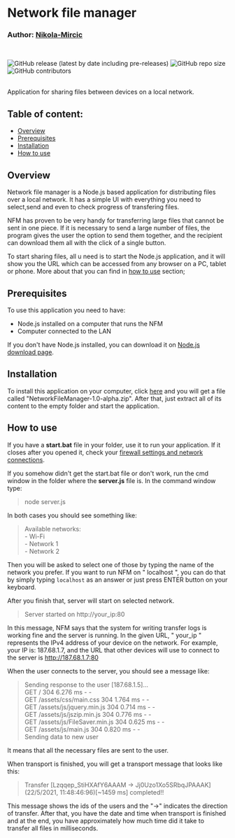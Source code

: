 # Network file manager

### Author: [Nikola-Mircic](https://github.com/Nikola-Mircic)
<br>

![GitHub release (latest by date including pre-releases)](https://img.shields.io/github/v/release/Nikola-Mircic/NetworkFileManager?label=Version&display_name=tag&include_prereleases)
![GitHub repo size](https://img.shields.io/github/repo-size/Nikola-Mircic/NetworkFileManager?label=Download%20size&logo=git)
![GitHub contributors](https://img.shields.io/github/contributors/Nikola-Mircic/NetworkFileManager?color=green&label=Contributors)

<br>
Application for sharing files between devices on a local network.

<br>

## Table of content: ##
- [Overview](#overview)
- [Prerequisites](#prerequisites)
- [Installation](#installation)
- [How to use](#how-to-use) 

## Overview
Network file manager is a Node.js based application for distributing files over a local network. It has a simple UI with everything you need to select,send and even to check progress of transfering files.

NFM has proven to be very handy for transferring large files that cannot be sent in one piece. If it is necessary to send a large number of files, the program gives the user the option to send them together, and the recipient can download them all with the click of a single button.

To start sharing files, all u need is to start the Node.js application, and it will show you the URL which can be accessed from any browser on a PC, tablet or phone. More about that you can find in [how to use](#how-to-use) section;

## Prerequisites
To use this application you need to have:
- Node.js installed on a computer that runs the NFM
- Computer connected to the LAN

If you don't have Node.js installed, you can download it on [Node.js download page](https://nodejs.org/en/download/).

## Installation
To install this application on your computer, click [here](https://github.com/Nikola-Mircic/NetworkFileManager/archive/refs/tags/v1.0-alpha.zip) and you will get a file called "NetworkFileManager-1.0-alpha.zip". After that, just extract all of its content to the empty folder and start the application.

## How to use
If you have a **start.bat** file in your folder, use it to run your application. If it closes after you opened it, check your <u>firewall settings and network connections</u>.

If you somehow didn't get the start.bat file or don't work, run the cmd window in the folder where the **server.js** file is. In the command window type:
> node server.js

In both cases you should see something like:
>Available networks: <br>
>  \- Wi-Fi <br>
>  \- Network 1 <br>
>  \- Network 2 <br>

Then you will be asked to select one of those by typing the name of the network you prefer.
If you want to run NFM on " localhost ", you can do that by simply typing `localhost` as an answer or just press ENTER button on your keyboard.

After you finish that, server will start on selected network.

> Server started on http://your_ip:80

In this message, NFM says that the system for writing transfer logs is working fine and the server is running. In the given URL, " your_ip " represents the IPv4 address of your device on the network. For example, your IP is:  187.68.1.7, and the URL that other devices will use to connect to the server is http://187.68.1.7:80

When the user connects to the server, you should see a message like:<br>
> Sending response to the user [187.68.1.5]...<br>
> GET / 304 6.276 ms - -<br>
> GET /assets/css/main.css 304 1.764 ms - -<br>
> GET /assets/js/jquery.min.js 304 0.714 ms - -<br>
> GET /assets/js/jszip.min.js 304 0.776 ms - -<br>
> GET /assets/js/FileSaver.min.js 304 0.625 ms - -<br>
> GET /assets/js/main.js 304 0.820 ms - -<br>
> Sending data to new user<br>

It means that all the necessary files are sent to the user.

When transport is finished, you will get a transport message that looks like this:
> Transfer [Lzqqep_StiHXAfY6AAAM -> Jj0Uzo1Xo5SRbqJPAAAK] (22/5/2021, 11:48:46:96)[~1459 ms] completed!!

This message shows the ids of the users and the "->" indicates the direction of transfer. After that, you have the date and time when transport is finished and at the end, you have approximately how much time did it take to transfer all files in milliseconds.
